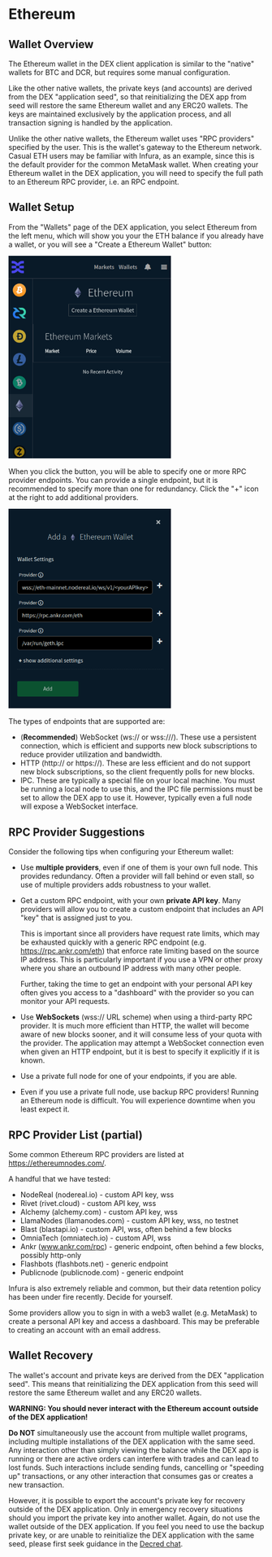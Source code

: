 # Ethereum

## Wallet Overview

The Ethereum wallet in the DEX client application is similar to the "native"
wallets for BTC and DCR, but requires some manual configuration.

Like the other native wallets, the private keys (and accounts) are derived from
the DEX "application seed", so that reinitializing the DEX app from seed will
restore the same Ethereum wallet and any ERC20 wallets. The keys are maintained
exclusively by the application process, and all transaction signing is handled
by the application.

Unlike the other native wallets, the Ethereum wallet uses "RPC providers"
specified by the user. This is the wallet's gateway to the Ethereum network.
Casual ETH users may be familiar with Infura, as an example, since this is the
default provider for the common MetaMask wallet. When creating your Ethereum
wallet in the DEX application, you will need to specify the full path to an
Ethereum RPC provider, i.e. an RPC endpoint.

## Wallet Setup

From the "Wallets" page of the DEX application, you select Ethereum from the
left menu, which will show you your the ETH balance if you already have a
wallet, or you will see a "Create a Ethereum Wallet" button:

   <img src="images/eth-create-wallet.png" width="320">

When you click the button, you will be able to specify one or more RPC provider
endpoints. You can provide a single endpoint, but it is recommended to specify
more than one for redundancy. Click the "+" icon at the right to add additional
providers.

   <img src="images/eth-wallet-settings.png" width="320">

The types of endpoints that are supported are:

- (**Recommended**) WebSocket (ws:// or wss:///). These use a persistent
  connection, which is efficient and supports new block subscriptions to reduce
  provider utilization and bandwidth.
- HTTP (http:// or https://). These are less efficient and do not support new
  block subscriptions, so the client frequently polls for new blocks.
- IPC. These are typically a special file on your local machine. You must be
  running a local node to use this, and the IPC file permissions must be set to
  allow the DEX app to use it. However, typically even a full node will expose a
  WebSocket interface.

## RPC Provider Suggestions

Consider the following tips when configuring your Ethereum wallet:

- Use **multiple providers**, even if one of them is your own full node. This
  provides redundancy. Often a provider will fall behind or even stall, so
  use of multiple providers adds robustness to your wallet.

- Get a custom RPC endpoint, with your own **private API key**. Many providers
  will allow you to create a custom endpoint that includes an API "key" that is
  assigned just to you.
  
  This is important since all providers have request rate limits, which may be
  exhausted quickly with a generic RPC endpoint (e.g.
  <https://rpc.ankr.com/eth>) that enforce rate limiting based on the source IP
  address. This is particularly important if you use a VPN or other proxy where
  you share an outbound IP address with many other people.

  Further, taking the time to get an endpoint with your personal API key often
  gives you access to a "dashboard" with the provider so you can monitor your
  API requests.

- Use **WebSockets** (wss:// URL scheme) when using a third-party RPC provider.
  It is much more efficient than HTTP, the wallet will become aware of new
  blocks sooner, and it will consume less of your quota with the provider. The
  application may attempt a WebSocket connection even when given an HTTP
  endpoint, but it is best to specify it explicitly if it is known.

- Use a private full node for one of your endpoints, if you are able.

- Even if you use a private full node, use backup RPC providers! Running an
  Ethereum node is difficult. You will experience downtime when you least expect
  it.

## RPC Provider List (partial)

Some common Ethereum RPC providers are listed at <https://ethereumnodes.com/>.

A handful that we have tested:

- NodeReal (nodereal.io) - custom API key, wss
- Rivet (rivet.cloud) - custom API key, wss
- Alchemy (alchemy.com) - custom API key, wss
- LlamaNodes (llamanodes.com) - custom API key, wss, no testnet
- Blast (blastapi.io) - custom API, wss, often behind a few blocks
- OmniaTech (omniatech.io) - custom API, wss
- Ankr (www.ankr.com/rpc) - generic endpoint, often behind a few blocks, possibly http-only
- Flashbots (flashbots.net) - generic endpoint
- Publicnode (publicnode.com) - generic endpoint

Infura is also extremely reliable and common, but their data retention policy
has been under fire recently. Decide for yourself.

Some providers allow you to sign in with a web3 wallet (e.g. MetaMask) to create
a personal API key and access a dashboard. This may be preferable to creating an
account with an email address.

## Wallet Recovery

The wallet's account and private keys are derived from the DEX "application
seed". This means that reinitializing the DEX application from this seed will
restore the same Ethereum wallet and any ERC20 wallets.

**WARNING: You should never interact with the Ethereum account outside of the
DEX application!**

**Do NOT** simultaneously use the account from multiple wallet programs,
including multiple installations of the DEX application with the same seed. Any
interaction other than simply viewing the balance while the DEX app is running
or there are active orders can interfere with trades and can lead to lost funds.
Such interactions include sending funds, cancelling or "speeding up"
transactions, or any other interaction that consumes gas or creates a new
transaction.

However, it is possible to export the account's private key for recovery outside
of the DEX application. Only in emergency recovery situations should you import
the private key into another wallet. Again, do not use the wallet outside of the
DEX application. If you feel you need to use the backup private key, or are
unable to reinitialize the DEX application with the same seed, please first seek
guidance in the [Decred chat](https://matrix.to/#/#dex:decred.org).

